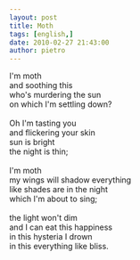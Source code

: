 ```yaml
---
layout: post
title: Moth
tags: [english,]
date: 2010-02-27 21:43:00
author: pietro
---
```

I'm moth<br/>and soothing this<br/>who's murdering the sun<br/>on which I'm settling down?<br/><br/>Oh I'm tasting you<br/>and flickering your skin<br/>sun is bright<br/>the night is thin;<br/><br/>I'm moth<br/>my wings will shadow everything<br/>like shades are in the night<br/>which I'm about to sing;<br/><br/>the light won't dim<br/>and I can eat this happiness<br/>in this hysteria I drown<br/>in this everything like bliss.
